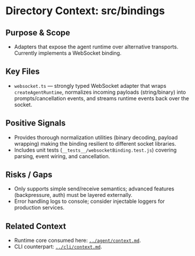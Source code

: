 # Directory Context: src/bindings

## Purpose & Scope

- Adapters that expose the agent runtime over alternative transports. Currently implements a WebSocket binding.

## Key Files

- `websocket.ts` — strongly typed WebSocket adapter that wraps `createAgentRuntime`, normalizes incoming payloads (string/binary) into prompts/cancellation events, and streams runtime events back over the socket.

## Positive Signals

- Provides thorough normalization utilities (binary decoding, payload wrapping) making the binding resilient to different socket libraries.
- Includes unit tests (`__tests__/websocketBinding.test.js`) covering parsing, event wiring, and cancellation.

## Risks / Gaps

- Only supports simple send/receive semantics; advanced features (backpressure, auth) must be layered externally.
- Error handling logs to console; consider injectable loggers for production services.

## Related Context

- Runtime core consumed here: [`../agent/context.md`](../agent/context.md).
- CLI counterpart: [`../cli/context.md`](../cli/context.md).
